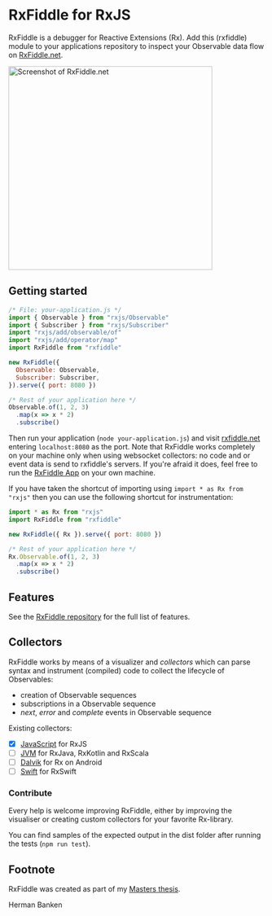 # RxFiddle for RxJS

RxFiddle is a debugger for Reactive Extensions (Rx). 
Add this (rxfiddle) module to your applications repository to inspect your
Observable data flow on [RxFiddle.net](https://rxfiddle.net).

<img src="https://github.com/hermanbanken/RxFiddle/blob/master/rxfiddle-js-collector/screenshot.png" width="400" alt="Screenshot of RxFiddle.net" />

## Getting started

````javascript
/* File: your-application.js */
import { Observable } from "rxjs/Observable"
import { Subscriber } from "rxjs/Subscriber"
import "rxjs/add/observable/of"
import "rxjs/add/operator/map"
import RxFiddle from "rxfiddle"

new RxFiddle({
  Observable: Observable,
  Subscriber: Subscriber,
}).serve({ port: 8080 })

/* Rest of your application here */
Observable.of(1, 2, 3)
  .map(x => x * 2)
  .subscribe()
````

Then run your application (`node your-application.js`) and 
visit [rxfiddle.net](https://rxfiddle.net) entering `localhost:8080` as the port.
Note that RxFiddle works completely on your machine only when using websocket collectors: 
no code and or event data is send to rxfiddle's servers. 
If you're afraid it does, feel free to run the [RxFiddle App](https://github.com/hermanbanken/RxFiddle) 
on your own machine.

If you have taken the shortcut of importing using `import * as Rx from "rxjs"` then you can use the following shortcut for instrumentation:

````javascript
import * as Rx from "rxjs"
import RxFiddle from "rxfiddle"

new RxFiddle({ Rx }).serve({ port: 8080 })

/* Rest of your application here */
Rx.Observable.of(1, 2, 3)
  .map(x => x * 2)
  .subscribe()
````

## Features
See the [RxFiddle repository](https://github.com/hermanbanken/RxFiddle) for the full list of features.

## Collectors
RxFiddle works by means of a visualizer and *collectors* which can parse
syntax and instrument (compiled) code to collect the lifecycle of Observables:

- creation of Observable sequences
- subscriptions in a Observable sequence
- *next*, *error* and *complete* events in Observable sequence

Existing collectors:

- [x] [JavaScript](https://github.com/hermanbanken/RxFiddle/tree/master/rxfiddle-js-collector) for RxJS
- [ ] [JVM](https://github.com/hermanbanken/RxFiddle/tree/master/rxfiddle-jvm-collector) for RxJava, RxKotlin and RxScala
- [ ] [Dalvik](https://github.com/hermanbanken/RxFiddle/tree/master/rxfiddle-android-collector) for Rx on Android
- [ ] [Swift](https://github.com/hermanbanken/RxFiddle/tree/master/rxfiddle-swift-collector) for RxSwift

### Contribute
Every help is welcome improving RxFiddle, either by improving the visualiser or
creating custom collectors for your favorite Rx-library. 

You can find samples of the expected output in the dist folder after running the tests (`npm run test`).

## Footnote
RxFiddle was created as part of my [Masters thesis](https://github.com/hermanbanken/RxFiddle/tree/master/doc).

Herman Banken